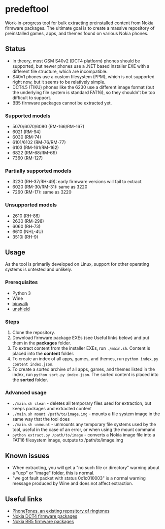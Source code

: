 # predeftool
Work-in-progress tool for bulk extracting preinstalled content from Nokia firmware packages. The ultimate goal is to create a massive repository of preinstalled games, apps, and themes found on various Nokia phones.

## Status
* In theory, most GSM S40v2 (DCT4 platform) phones should be supported, but newer phones use a .NET based installer EXE with a different file structure, which are incompatible.
* S40v1 phones use a custom filesystem (PPM), which is not supported right now, but it seems to be relatively simple.
* DCT4.5 (TIKU) phones like the 6230 use a different image format (but the underlying file system is standard FAT16), so they shouldn't be too difficult to support.
* BB5 firmware packages cannot be extracted yet.

### Supported models
* 5070/6070/6080 (RM-166/RM-167)
* 6021 (RM-94)
* 6030 (RM-74)
* 6101/6102 (RM-76/RM-77)
* 6103 (RM-161/RM-162)
* 6822 (RM-68/RM-69)
* 7360 (RM-127)

### Partially supported models
* 3220 (RH-37/RH-49): early firmware versions will fail to extract
* 6020 (RM-30/RM-31): same as 3220
* 7260 (RM-17): same as 3220

### Unsupported models
* 2610 (RH-86)
* 2630 (RM-298)
* 6060 (RH-73)
* 6610 (NHL-4U)
* 3510i (RH-9)

## Usage
As the tool is primarily developed on Linux, support for other operating systems is untested and unlikely.

### Prerequisites
* Python 3
* Wine
* [binwalk](https://github.com/ReFirmLabs/binwalk)
* [unshield](https://github.com/twogood/unshield)

### Steps
1. Clone the repository.
2. Download firmware package EXEs (see Useful links below) and put them in the **packages** folder.
3. To extract content from the installer EXEs, run `./main.sh`. Content is placed into the **content** folder.
4. To create an index of all apps, games, and themes, run `python index.py content index.json`.
5. To create a sorted archive of all apps, games, and themes listed in the index, run `python sort.py index.json`. The sorted content is placed into the **sorted** folder.

### Advanced usage
* `./main.sh clean` - deletes all temporary files used for extraction, but keeps packages and extracted content
* `./main.sh mount /path/to/image.img` - mounts a file system image in the same way that the tool does
* `./main.sh unmount` - unmounts any temporary file systems used by the tool, useful in the case of an error, or when using the mount command
* `python extract.py /path/to/image` - converts a Nokia image file into a FAT16 filesystem image, outputs to /path/to/image.img

## Known issues
* When extracting, you will get a "no such file or directory" warning about a "ucp" or "image" folder, this is normal.
* "we got fault packet with status 0x1c010003" is a normal warning message produced by Wine and does not affect extraction.

## Useful links
* [PhoneTones, an existing repository of ringtones](http://onj3.andrelouis.com/phonetones/zipped/Nokia/)
* [Nokia DCT4 firmware packages](https://archive.org/details/Nokia_DCT4_firmwares)
* [Nokia BB5 firmware packages](https://archive.org/details/Nokia_BB5_firmwares)